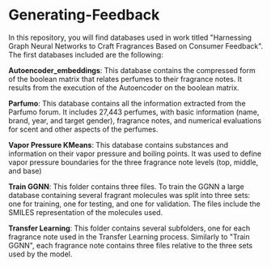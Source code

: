 # Generating-Feedback
In this repository, you will find databases used in work titled "Harnessing Graph Neural Networks to Craft Fragrances Based on Consumer Feedback". The first databases included are the following:

**Autoencoder_embeddings**:
This database contains the compressed form of the boolean matrix that relates perfumes to their fragrance notes. It results from the execution of the Autoencoder on the boolean matrix.

**Parfumo**:
This database contains all the information extracted from the Parfumo forum. It includes 27,443 perfumes, with basic information (name, brand, year, and target gender), fragrance notes, and numerical evaluations for scent and other aspects of the perfumes.

**Vapor Pressure KMeans**:
This database contains substances and information on their vapor pressure and boiling points. It was used to define vapor pressure boundaries for the three fragrance note levels (top, middle, and base)

**Train GGNN**:
This folder contains three files. To train the GGNN a large database containing several fragrant molecules was split into three sets: one for training, one for testing, and one for validation. The files include the SMILES representation of the molecules used.

**Transfer Learning**:
This folder contains several subfolders, one for each fragrance note used in the Transfer Learning process. Similarly to "Train GGNN", each fragrance note contains three files relative to the three sets used by the model.
